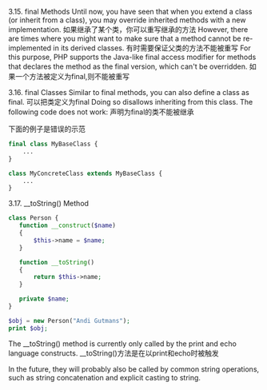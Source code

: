 3.15. final Methods
Until now, you have seen that when you extend a class (or inherit from a class),
you may override inherited methods with a new implementation. 
如果继承了某个类，你可以重写继承的方法
However, there are times where you might want to make sure that a method cannot be re-implemented in its derived classes.
有时需要保证父类的方法不能被重写
For this purpose, 
PHP supports the Java-like final access modifier for methods 
that declares the method as the final version, which can't be overridden.
如果一个方法被定义为final,则不能被重写
 

3.16. final Classes
Similar to final methods, you can also define a class as final. 
可以把类定义为final
Doing so disallows inheriting from this class. The following code does not work:
声明为final的类不能被继承

下面的例子是错误的示范
```php
final class MyBaseClass {
    ...
}

class MyConcreteClass extends MyBaseClass {
    ...
}
```
 
3.17. __toString() Method
 ```php
class Person {
    function __construct($name)
    {
        $this->name = $name;
    }

    function __toString()
    {
        return $this->name;
    }

    private $name;
}

$obj = new Person("Andi Gutmans");
print $obj;
```
The __toString() method is currently only called by the print and echo language constructs. 
__toString()方法是在以print和echo时被触发

In the future, they will probably also be called by common string operations, 
such as string concatenation and explicit casting to string.


